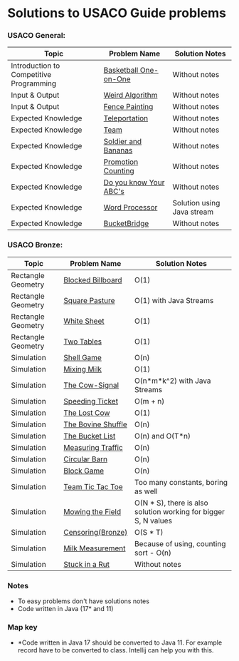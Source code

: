 # Solutions to USACO Guide problems

### USACO General:

| Topic                                   | Problem Name                       | Solution Notes             |
|-----------------------------------------|------------------------------------|----------------------------|
| Introduction to Competitive Programming | [Basketball One-on-One][BaskOoO]   | Without notes              |
| Input & Output                          | [Weird Algorithm][WeiAlg]          | Without notes              |
| Input & Output                          | [Fence Painting][FenceP]           | Without notes              |
| Expected Knowledge                      | [Teleportation][Telep]             | Without notes              |
| Expected Knowledge                      | [Team][TeamEx]                     | Without notes              |
| Expected Knowledge                      | [Soldier and Bananas][SoldierAB]   | Without notes              |
| Expected Knowledge                      | [Promotion Counting][PromC]        | Without notes              |
| Expected Knowledge                      | [Do you know Your ABC's][DoYKYABC] | Without notes              |
| Expected Knowledge                      | [Word Processor][WordPro]          | Solution using Java stream |
| Expected Knowledge                      | [BucketBridge][BucketB]            | Without notes              |

[BaskOoO]: src/general/BasketBallOneOnOne.java

[WeiAlg]: src/general/WeirdAlgorithm.java

[FenceP]: src/general/FencePainting.java

[FenceP]: src/general/FencePainting.java

[Telep]: src/general/Teleportation.java

[TeamEx]: src/general/Team.java

[SoldierAB]: src/general/SoldierAndBananas.java

[PromC]: src/general/PromotionCounting.java

[DoYKYABC]: src/general/DoYouKnowYourABCs.java

[WordPro]: src/general/WordProcessor.java

[BucketB]: src/general/BucketBridge.java

### USACO Bronze:

| Topic              | Problem Name                           | Solution Notes                                                  |
|--------------------|----------------------------------------|-----------------------------------------------------------------|
| Rectangle Geometry | [Blocked Billboard][BlockedB]          | O(1)                                                            |
| Rectangle Geometry | [Square Pasture][SquarePas]            | O(1) with Java Streams                                          |
| Rectangle Geometry | [White Sheet][WhiteSheet]              | O(1)                                                            |
| Rectangle Geometry | [Two Tables][TwoTables]                | O(1)                                                            |
| Simulation         | [Shell Game][ShellGame]                | O(n)                                                            |
| Simulation         | [Mixing Milk][MixingMilk]              | O(1)                                                            |
| Simulation         | [The Cow-Signal][TheCowSignal]         | O(n\*m\*k^2) with Java Streams                                  |
| Simulation         | [Speeding Ticket][SpeedingTicket]      | O(m + n)                                                        |
| Simulation         | [The Lost Cow][TheLostCow]             | O(1)                                                            |
| Simulation         | [The Bovine Shuffle][TheBovineShuffle] | O(n)                                                            |
| Simulation         | [The Bucket List][TheBucketList]       | O(n) and O(T*n)                                                 |
| Simulation         | [Measuring Traffic][MeasuringTraffic]  | O(n)                                                            |
| Simulation         | [Circular Barn][CircularBarn]          | O(n)                                                            |
| Simulation         | [Block Game][BlockGame]                | O(n)                                                            |
| Simulation         | [Team Tic Tac Toe][TeamTicTacToe]      | Too many constants, boring as well                              |
| Simulation         | [Mowing the Field][MowingTheField]     | O(N * S), there is also solution working for bigger S, N values |
| Simulation         | [Censoring(Bronze)][Censoring]         | O(S * T)                                                        |
| Simulation         | [Milk Measurement][MilkMeasurement]    | Because of using, counting sort - O(n)                          |
| Simulation         | [Stuck in a Rut][StuckInARut]          | Without notes                                                   |


[BlockedB]: src/bronze/BlockedBillboard.java

[SquarePas]: src/bronze/SquarePasture.java

[WhiteSheet]: src/bronze/WhiteSheet.java

[TwoTables]: src/bronze/TwoTables.java

[ShellGame]: src/bronze/ShellGame.java

[MixingMilk]:src/bronze/MixingMilk.java

[TheCowSignal]:src/bronze/TheCowSignal.java

[SpeedingTicket]:src/bronze/SpeedingTicket.java

[TheLostCow]:src/bronze/TheLostCow.java

[TheBovineShuffle]:src/bronze/TheBovineShuffle.java

[TheBucketList]:src/bronze/TheBucketList.java

[MeasuringTraffic]:src/bronze/MeasuringTraffic.java

[CircularBarn]:src/bronze/CircularBarn.java

[BlockGame]:src/bronze/BlockGame.java

[TeamTicTacToe]:src/bronze/TeamTicTacToe.java

[MowingTheField]:src/bronze/MowingTheField.java

[Censoring]:src/bronze/Censoring.java

[MilkMeasurement]:src/bronze/MilkMeasurement.java

[StuckInARut]:src/bronze/StuckInARut.java

### Notes

* To easy problems don't have solutions notes
* Code written in Java (17* and 11)

### Map key

* \*Code written in Java 17 should be converted to Java 11. For example record have to be converted to class. Intellij
  can help you with this.
